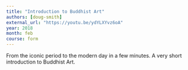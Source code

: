 ```yaml
---
title: "Introduction to Buddhist Art"
authors: [doug-smith]
external_url: "https://youtu.be/ydYLXYvz6oA"
year: 2018
month: feb
course: form
---
```


From the iconic period to the modern day in a few minutes. A very short introduction to Buddhist Art.

